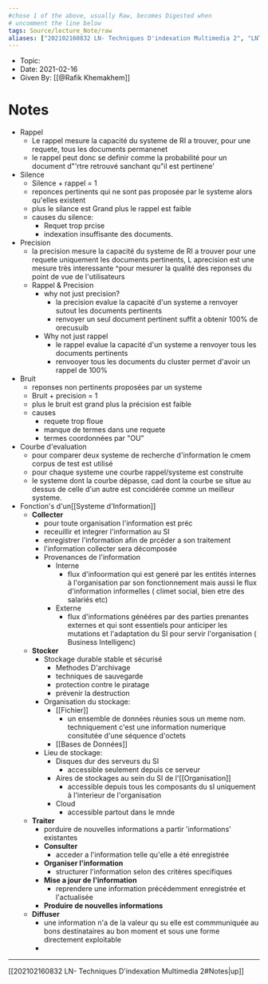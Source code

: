 ```yaml
---
#chose 1 of the above, usually Raw, becomes Digested when
# uncomment the line below
tags: Source/lecture_Note/raw
aliases: ["202102160832 LN- Techniques D'indexation Multimedia 2", "LNTIM2"] 
---
```

<!--topic should reference the big themes of a certain lecture, not necessarily the Title of the Course -->
* Topic:
* Date: 2021-02-16
* Given By: [[@Rafik Khemakhem]]


# Notes 
* Rappel 
	* Le rappel mesure la capacité du systeme de RI a trouver, pour une requete, tous les documents permanenet 
	* le rappel peut donc se definir comme la probabilité pour un document d"'rtre retrouvé sanchant qu"il est pertinene'
* Silence  
	* Silence + rappel = 1 
	* reponces pertinents qui ne sont pas proposée par le systeme alors qu'elles existent
	* plus le silance est Grand plus le rappel est faible
	* causes du silence: 
		* Requet trop prcise 
		* indexation insuffisante des documents. 
* Precision
	* la precision mesure la capacité du systeme de RI a trouver pour une requete uniquement les documents pertinents, L aprecision est une mesure très interessante ^pour mesurer la qualité des reponses du point de vue de l'utilisateurs
	* Rappel & Precision 
		* why not just precision? 
			* la precision evalue la capacité d'un systeme a renvoyer sutout les documents pertinents 
			* renvoyer un seul document pertinent suffit a obtenir 100% de orecusuib
		* Why not just rappel 
			* le rappel evalue la capacité d'un systeme a renvoyer tous les documents pertinents 
			* renvooyer tous les documents du cluster permet d'avoir un rappel de 100%
* Bruit
	* reponses non pertinents proposées par un systeme
	*  Bruit + precision = 1 
	*  plus le bruit est grand plus la précision est faible
	*  causes 
		* requete trop floue 
		* manque de termes dans une requete 
		* termes coordonnées par "OU"
* Courbe d'evaluation 
	* pour comparer deux systeme de recherche d'information le cmem corpus de test est utilisé 
	* pour chaque systeme une courbe rappel/systeme est construite
	* le systeme dont la courbe dépasse, cad dont la courbe se situe au dessus de celle d'un autre est concidérée comme un meilleur systeme.      
* Fonction's d'un[[Systeme d'Information]]
	* **Collecter**
		* pour toute organisation l'information est préc
		* receuillir et integrer l'information au SI
		* enregistrer l'information afin de prcéder a son traitement 
		* l'information collecter sera décomposée 
		* Provenances de l'information
			* Interne
				* flux d'infoormation qui est generé par les entités internes à l'organisation par son fonctionnement mais aussi le flux d'information informelles ( climet social, bien etre des salariés etc)
			* Externe
				* flux d'informations génééres par des parties prenantes externes et qui sont essentiels pour anticiper les mutations et l'adaptation du SI pour servir l'organisation ( Business Intelligenc)
	* **Stocker** 
		* Stockage durable stable et sécurisé
			* Methodes D'archivage
			* techniques de sauvegarde 
			* protection contre le piratage
			* prévenir la destruction
		* Organisation du stockage: 
			* [[Fichier]]
				* un ensemble de données réunies sous un meme nom. techniquement c'est une information numerique consitutée d'une séquence d'octets
			* [[Bases de Données]]
		* Lieu de stockage:  
			* Disques dur des serveurs du SI 
				* accessible seulement depuis ce serveur
			* Aires de stockages au sein du SI de l'[[Organisation]]
				* accessible depuis tous les composants du sI uniquement à l'interieur de l'organisation
			* Cloud 
				* accessible partout dans le mnde
	* **Traiter**
		* porduire de nouvelles informations a partir 'informations' existantes 
		* **Consulter** 
			* acceder a l'information telle qu'elle a été enregistrée 
		* **Organiser l'information** 
			* structurer l'information selon des critères specifiques
		* **Mise a jour de l'information** 
			* reprendere une information précédemment enregistrée et l'actualisée 
		* **Produire de nouvelles informations** 
	* **Diffuser**
		* une information n'a de la valeur qu  su elle est commmuniquée au bons destinataires au bon moment et sous une forme directement exploitable 
		* 




---
[[202102160832 LN- Techniques D'indexation Multimedia 2#Notes|up]]